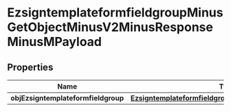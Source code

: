 
# EzsigntemplateformfieldgroupMinusGetObjectMinusV2MinusResponseMinusMPayload

## Properties
Name | Type | Description | Notes
------------ | ------------- | ------------- | -------------
**objEzsigntemplateformfieldgroup** | [**EzsigntemplateformfieldgroupMinusResponseCompound**](EzsigntemplateformfieldgroupMinusResponseCompound.md) |  | 



